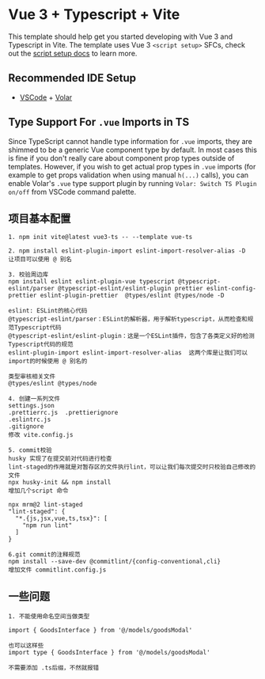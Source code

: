 # Vue 3 + Typescript + Vite

This template should help get you started developing with Vue 3 and Typescript
in Vite. The template uses Vue 3 `<script setup>` SFCs, check out the
[script setup docs](https://v3.vuejs.org/api/sfc-script-setup.html#sfc-script-setup)
to learn more.

## Recommended IDE Setup

- [VSCode](https://code.visualstudio.com/) +
  [Volar](https://marketplace.visualstudio.com/items?itemName=johnsoncodehk.volar)

## Type Support For `.vue` Imports in TS

Since TypeScript cannot handle type information for `.vue` imports, they are
shimmed to be a generic Vue component type by default. In most cases this is
fine if you don't really care about component prop types outside of templates.
However, if you wish to get actual prop types in `.vue` imports (for example to
get props validation when using manual `h(...)` calls), you can enable Volar's
`.vue` type support plugin by running `Volar: Switch TS Plugin on/off` from
VSCode command palette.

## 项目基本配置

```
1. npm init vite@latest vue3-ts -- --template vue-ts

2. npm install eslint-plugin-import eslint-import-resolver-alias -D
让项目可以使用 @ 别名

3. 校验周边库
npm install eslint eslint-plugin-vue typescript @typescript-eslint/parser @typescript-eslint/eslint-plugin prettier eslint-config-prettier eslint-plugin-prettier  @types/eslint @types/node -D

eslint: ESLint的核心代码
@typescript-eslint/parser：ESLint的解析器，用于解析typescript，从而检查和规范Typescript代码
@typescript-eslint/eslint-plugin：这是一个ESLint插件，包含了各类定义好的检测Typescript代码的规范
eslint-plugin-import eslint-import-resolver-alias  这两个库是让我们可以import的时候使用 @ 别名的

类型审核相关文件
@types/eslint @types/node

4. 创建一系列文件
settings.json
.prettierrc.js  .prettierignore
.eslintrc.js
.gitignore
修改 vite.config.js

5. commit校验
husky 实现了在提交前对代码进行检查
lint-staged的作用就是对暂存区的文件执行lint，可以让我们每次提交时只校验自己修改的文件
npx husky-init && npm install
增加几个script 命令

npx mrm@2 lint-staged
"lint-staged": {
  "*.{js,jsx,vue,ts,tsx}": [
    "npm run lint"
  ]
}

6.git commit的注释规范
npm install --save-dev @commitlint/{config-conventional,cli}
增加文件 commitlint.config.js
```

## 一些问题

```
1. 不能使用命名空间当做类型

import { GoodsInterface } from '@/models/goodsModal'

也可以这样些
import type { GoodsInterface } from '@/models/goodsModal'

不需要添加 .ts后缀，不然就报错
```
